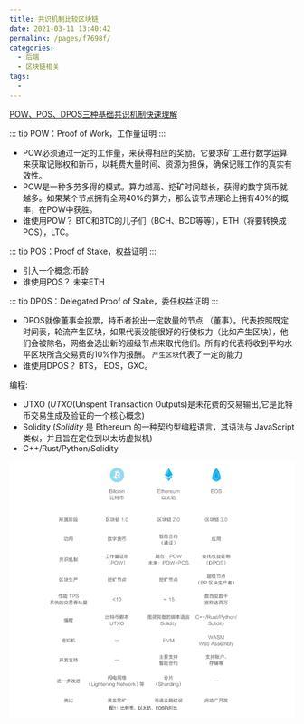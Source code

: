 ```yaml
---
title: 共识机制比较区块链
date: 2021-03-11 13:40:42
permalink: /pages/f7698f/
categories:
  - 后端
  - 区块链相关
tags:
  - 
---
```


[POW、POS、DPOS三种基础共识机制快速理解](https://www.data100.net/16414.html)

::: tip POW：Proof of Work，工作量证明
:::
* POW必须通过一定的工作量，来获得相应的奖励。它要求矿工进行数学运算来获取记账权和新币，以耗费大量时间、资源为担保，确保记账工作的真实有效性。
* POW是一种多劳多得的模式。算力越高、挖矿时间越长，获得的数字货币就越多。如果某个节点拥有全网40%的算力，那么该节点理论上拥有40%的概率，在POW中获胜。
* 谁使用POW？ BTC和BTC的儿子们（BCH、BCD等等），ETH（将要转换成POS），LTC。


::: tip POS：Proof of Stake，权益证明
:::
* 引入一个概念:币龄
* 谁使用POS？ 未来ETH








::: tip DPOS：Delegated Proof of Stake，委任权益证明
:::
* DPOS就像董事会投票，持币者投出一定数量的节点 （董事）。代表按照既定时间表，轮流产生区块，如果代表没能很好的行使权力（比如产生区块），他们会被除名，网络会选出新的超级节点来取代他们。所有的代表将收到平均水平区块所含交易费的10%作为报酬。
`产生区块`代表了一定的能力
* 谁使用DPOS？ BTS， EOS，GXC。



编程:

* UTXO (*UTXO*(Unspent Transaction Outputs)是未花费的交易输出,它是比特币交易生成及验证的一个核心概念)
* Solidity  (*Solidity* 是 Ethereum 的一种契约型编程语言，其语法与 JavaScript 类似，并且旨在定位到以太坊虚拟机)
* C++/Rust/Python/Solidity 

<img src="./minilet/image-20210314111548615.png" alt="image-20210314111548615" style="zoom:90%;" />